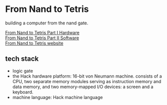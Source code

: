 # From Nand to Tetris

building a computer from the nand gate.

[From Nand to Tetris Part I Hardware](https://www.coursera.org/learn/build-a-computer)  
[From Nand to Tetris Part II Software](https://www.coursera.org/learn/nand2tetris2)  
[From Nand to Tetris website](https://www.nand2tetris.org/course)

## tech stack

- logic gate
- the Hack hardware platform: 16-bit von Neumann machine. consists of a CPU, two separate memory modules serving as instruction memory and data memory, and two memory-mapped I/O devices: a screen and a keyboard.
- machine language: Hack machine language
